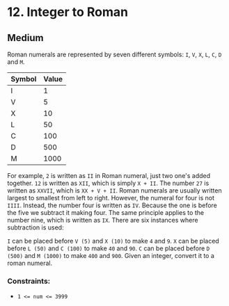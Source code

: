# 12. Integer to Roman

## Medium

Roman numerals are represented by seven different symbols: `I`, `V`, `X`, `L`, `C`, `D` and `M`.

| Symbol | Value |
|--------|-------|
| I      | 1     |
| V      | 5     |
| X      | 10    |
| L      | 50    |
| C      | 100   |
| D      | 500   |
| M      | 1000  |

For example, `2` is written as `II` in Roman numeral, just two one's added together. `12` is written as `XII`, which is
simply `X + II`. The number `27` is written as `XXVII`, which is `XX + V + II`. Roman numerals are usually written
largest to smallest from left to right. However, the numeral for four is not `IIII`. Instead, the number four is written
as `IV`. Because the one is before the five we subtract it making four. The same principle applies to the number nine,
which is written as `IX`. There are six instances where subtraction is used:

`I` can be placed before `V (5)` and `X (10)` to make `4` and `9`.
`X` can be placed before `L (50)` and `C (100)` to make `40` and `90`.
`C` can be placed before `D (500)` and `M (1000)` to make `400` and `900`.
Given an integer, convert it to a roman numeral.

### Constraints:

- `1 <= num <= 3999`
